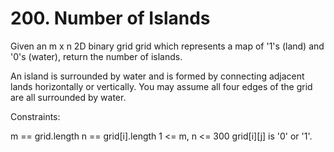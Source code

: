 # 200. Number of Islands

Given an m x n 2D binary grid grid which represents a map of '1's (land) and '0's (water), return the number of islands.

An island is surrounded by water and is formed by connecting adjacent lands horizontally or vertically. You may assume all four edges of the grid are all surrounded by water.

Constraints:

m == grid.length
n == grid[i].length
1 <= m, n <= 300
grid[i][j] is '0' or '1'.